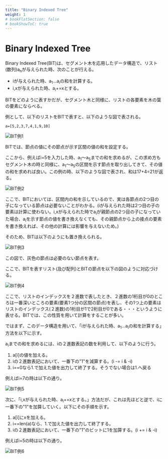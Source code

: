 ```yaml
---
title: "Binary Indexed Tree"
weight: 1
# bookFlatSection: false
# bookShowToC: true
---
```


# Binary Indexed Tree

Binary Indexed Tree(BIT)は、セグメント木を応用したデータ構造で、リスト(数列)a<sub>n</sub>が与えられた時、次のことが行える。

- iが与えられた時、a<sub>1</sub>...a<sub>i</sub>の和を計算する。
- i,xが与えられた時、a<sub>i</sub>+=xとする。

BITをどのように表すかだが、セグメント木と同様に、リストの各要素を木の葉の要素にならべる。

例として、以下のリストをBITで表すと、以下のような図で表される。

```
a=[5,2,3,7,4,1,9,10]
```

![BIT例1](/img/procon/bit1.png)

BITでは、節点の値にその節点が示す区間の値の和を設定する。

ここから、例えばi=5を入力した時、a<sub>1</sub>〜a<sub>5</sub>までの和を求めるが、この求め方もセグメント木の時と同様に、a<sub>1</sub>〜a<sub>5</sub>の区間を示す節点を取り出してきて、その値の和を求めれば良い。この例の時、以下のような図で表され、和は17+4=21が返る。

![BIT例2](/img/procon/bit2.png)

ここで、BITにおいては、区間内の和を示しているので、実は各節点の2つ目の子になっている節点は必要ないことがわかる。(iが与えられた時は2つ目の子の要素は計算に使わない。i,xが与えられた時でa<sub>i</sub>が親節点の2つ目の子になっていた場合、a<sub>i</sub>を示す節点の値を書き換えなくても、その親節点から上の接点の要素を書き換えれば、その他の計算には影響を与えないため。)

そのため、BITは以下のようにも置き換えられる。

![BIT例3](/img/procon/bit3.png)

この図で、灰色の節点は必要のない節点を表す。

ここで、BITを表すリスト(及び配列)とBITの節点を以下の図のように対応づける。

![BIT例4](/img/procon/bit4.png)

ここで、リストのインデックスを２進数で表したとき、２進数の1桁目が0のところは一番深いところの要素(要素1つ分の区間の節点)を表し、その1つ上の要素はリストのインデックス(２進数)の1桁目が1で2桁目が0である・・・というように表せる。BITでは、この性質を用いて計算をすることが多い。

ではまず、このデータ構造を用いて、「iが与えられた時、a<sub>1</sub>...a<sub>i</sub>の和を計算する」方法を以下に示す。

a<sub>i</sub>までの和を求めるには、iの２進数表記の数を利用して、以下のように行う。

1. a[i]の値を加える。
2. iの２進数表記において、一番下の"1"を減算する。(i -= i & -i) 
3. i==0なら1.で加えた値を出力して終了する。そうでない場合は1.へ戻る

例えばi=7の時は以下の通り。

![BIT例5](/img/procon/bit5.png)


次に、「i,xが与えられた時、a<sub>i</sub>+=xとする。」方法だが、これは先ほどと逆で、iに一番下の"1"を加算していく。以下にその手順を示す。

1. a[i]にxを加える。
2. i==len(a)なら、1.で加えた値を出力して終了する。
3. iの２進数表記において、一番下の"1"のビットに1を加算する。(i += i & -i) 

例えばi=5の時は以下の通り。

![BIT例6](/img/procon/bit6.png)

